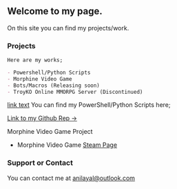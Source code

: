 ## Welcome to my page.

On this site you can find my projects/work.

### Projects

```markdown
Here are my works;

- Powershell/Python Scripts
- Morphine Video Game
- Bots/Macros (Releasing soon)
- TroyKO Online MMORPG Server (Discontinued)

```
<a href="url">link text</a>
You can find my PowerShell/Python Scripts here;

[Link to my Github Rep ->](https://github.com/Akkuuu/Powershell-Scripts)

Morphine Video Game Project

- Morphine Video Game <a href = "store.steampowered.com/app/410430/Morphine">Steam Page</a>

### Support or Contact

You can contact me at <a href = "mailto: anilayal@outlook.com">anilayal@outlook.com</a>


